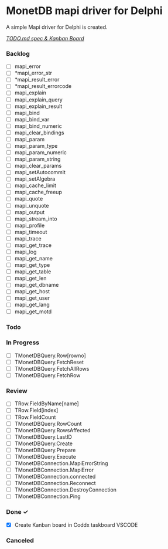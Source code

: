 # MonetDB mapi driver for Delphi

A simple Mapi driver for Delphi is created.

<em>[TODO.md spec & Kanban Board](https://bit.ly/3fCwKfM)</em>

### Backlog

 - [ ] mapi_error
 - [ ] *mapi_error_str
 - [ ] *mapi_result_error
 - [ ] *mapi_result_errorcode
 - [ ] mapi_explain
 - [ ] mapi_explain_query
 - [ ] mapi_explain_result
 - [ ] mapi_bind
 - [ ] mapi_bind_var
 - [ ] mapi_bind_numeric
 - [ ] mapi_clear_bindings
 - [ ] mapi_param
 - [ ] mapi_param_type
 - [ ] mapi_param_numeric
 - [ ] mapi_param_string
 - [ ] mapi_clear_params
 - [ ] mapi_setAutocommit
 - [ ] mapi_setAlgebra
 - [ ] mapi_cache_limit
 - [ ] mapi_cache_freeup
 - [ ] mapi_quote
 - [ ] mapi_unquote
 - [ ] mapi_output
 - [ ] mapi_stream_into
 - [ ] mapi_profile
 - [ ] mapi_timeout
 - [ ] mapi_trace
 - [ ] mapi_get_trace
 - [ ] mapi_log
 - [ ] mapi_get_name
 - [ ] mapi_get_type
 - [ ] mapi_get_table
 - [ ] mapi_get_len
 - [ ] mapi_get_dbname
 - [ ] mapi_get_host
 - [ ] mapi_get_user
 - [ ] mapi_get_lang
 - [ ] mapi_get_motd

### Todo


### In Progress

- [ ] TMonetDBQuery.Row[rowno]  
- [ ] TMonetDBQuery.FetchReset  
- [ ] TMonetDBQuery.FetchAllRows  
- [ ] TMonetDBQuery.FetchRow  

### Review

- [ ] TRow.FieldByName[name]  
- [ ] TRow.Field[index]  
- [ ] TRow.FieldCount  
- [ ] TMonetDBQuery.RowCount  
- [ ] TMonetDBQuery.RowsAffected  
- [ ] TMonetDBQuery.LastID  
- [ ] TMonetDBQuery.Create  
- [ ] TMonetDBQuery.Prepare  
- [ ] TMonetDBQuery.Execute  
- [ ] TMonetDBConnection.MapiErrorString  
- [ ] TMonetDBConnection.MapiError  
- [ ] TMonetDBConnection.connected  
- [ ] TMonetDBConnection.Reconnect  
- [ ] TMonetDBConnection.DestroyConnection  
- [ ] TMonetDBConnection.Ping  

### Done ✓

- [x] Create Kanban board in Coddx taskboard VSCODE  

### Canceled


